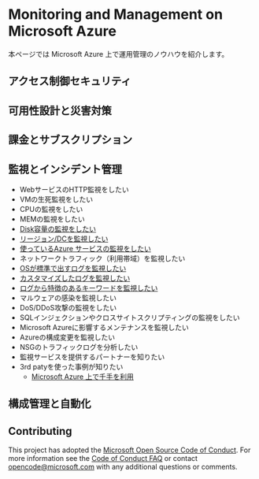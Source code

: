 # Monitoring and Management on Microsoft Azure
本ページでは Microsoft Azure 上で運用管理のノウハウを紹介します。

## アクセス制御セキュリティ

## 可用性設計と災害対策

## 課金とサブスクリプション

## 監視とインシデント管理
- WebサービスのHTTP監視をしたい
- VMの生死監視をしたい
- CPUの監視をしたい
- MEMの監視をしたい
- [Disk容量の監視をしたい](CMandDeploy/DiskUsage/README.md)
- [リージョン/DCを監視したい](CMandDeploy/Region-DC/README.md)
- [使っているAzure サービスの監視をしたい](CMandDeploy/AzureService/README.md)
- ネットワークトラフィック（利用帯域）を監視したい
- [OSが標準で出すログを監視したい](CMandDeploy/OSLog/README.md)
- [カスタマイズしたログを監視したい](CMandDeploy/CustomLog/README.md)
- [ログから特徴のあるキーワードを監視したい](CMandDeploy/SpecificAlert/README.md)
- マルウェアの感染を監視したい
- DoS/DDoS攻撃の監視をしたい
- SQLインジェクションやクロスサイトスクリプティングの監視をしたい
- Microsoft Azureに影響するメンテナンスを監視したい
- Azureの構成変更を監視したい
- NSGのトラフィックログを分析したい
- 監視サービスを提供するパートナーを知りたい
- 3rd patyを使った事例が知りたい
  - [Microsoft Azure 上で千手を利用](CMandDeploy/3rd-party-senju/README.md)

## 構成管理と自動化

## Contributing

This project has adopted the [Microsoft Open Source Code of Conduct](https://opensource.microsoft.com/codeofconduct/). For more information see the [Code of Conduct FAQ](https://opensource.microsoft.com/codeofconduct/faq/) or contact [opencode@microsoft.com](mailto:opencode@microsoft.com) with any additional questions or comments.

